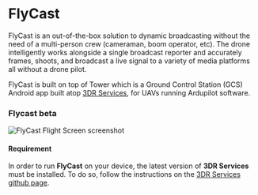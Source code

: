 # FlyCast

FlyCast is an out-of-the-box solution to dynamic broadcasting without the need of a multi-person crew (cameraman, boom operator, etc). The drone intelligently works alongside a single broadcast reporter and accurately frames, shoots, and broadcast a live signal to a variety of media platforms all without a drone pilot. 

FlyCast is built on top of Tower which is a Ground Control Station (GCS) Android app built atop [3DR Services](https://github.com/dronekit/dronekit-android), for UAVs
running Ardupilot software.


### Flycast beta

![FlyCast Flight Screen screenshot](http://i.imgur.com/Z8IsBYr.png)


#### Requirement
In order to run **FlyCast** on your device, the latest version of **3DR Services** must be installed.
To do so, follow the instructions on the [3DR Services github page](https://github.com/dronekit/dronekit-android).


